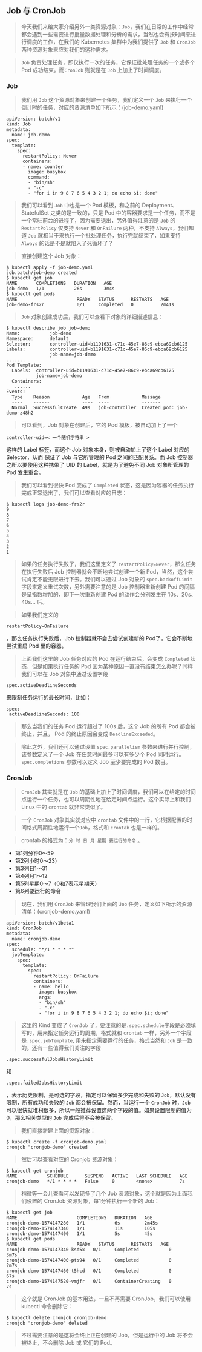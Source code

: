 ## Job 与 CronJob 

> 今天我们来给大家介绍另外一类资源对象：`Job`，我们在日常的工作中经常都会遇到一些需要进行批量数据处理和分析的需求，当然也会有按时间来进行调度的工作，在我们的 Kubernetes 集群中为我们提供了 `Job` 和 `CronJob` 两种资源对象来应对我们的这种需求。

> `Job` 负责处理任务，即仅执行一次的任务，它保证批处理任务的一个或多个 Pod 成功结束。而`CronJob` 则就是在 `Job` 上加上了时间调度。

### Job 

> 我们用 `Job` 这个资源对象来创建一个任务，我们定义一个 `Job` 来执行一个倒计时的任务，对应的资源清单如下所示：(job-demo.yaml)

```
apiVersion: batch/v1
kind: Job
metadata:
  name: job-demo
spec:
  template:
    spec:
      restartPolicy: Never
      containers:
      - name: counter
        image: busybox
        command:
        - "bin/sh"
        - "-c"
        - "for i in 9 8 7 6 5 4 3 2 1; do echo $i; done"
```

> 我们可以看到 `Job` 中也是一个 Pod 模板，和之前的 Deployment、StatefulSet 之类的是一致的，只是 Pod 中的容器要求是一个任务，而不是一个常驻前台的进程了，因为需要退出，另外值得注意的是 `Job` 的 `RestartPolicy` 仅支持 `Never` 和 `OnFailure` 两种，不支持 `Always`，我们知道 `Job` 就相当于来执行一个批处理任务，执行完就结束了，如果支持 `Always` 的话是不是就陷入了死循环了？

> 直接创建这个 Job 对象：

```
$ kubectl apply -f job-demo.yaml
job.batch/job-demo created
$ kubectl get job 
NAME       COMPLETIONS   DURATION   AGE
job-demo   1/1           26s        3m4s
$ kubectl get pods         
NAME                      READY   STATUS      RESTARTS   AGE
job-demo-frs2r            0/1     Completed   0          2m41s
```

> `Job` 对象创建成功后，我们可以查看下对象的详细描述信息：

```
$ kubectl describe job job-demo
Name:           job-demo
Namespace:      default
Selector:       controller-uid=b1191631-c71c-45e7-86c9-ebca69cb6125
Labels:         controller-uid=b1191631-c71c-45e7-86c9-ebca69cb6125
                job-name=job-demo
.......
Pod Template:
  Labels:  controller-uid=b1191631-c71c-45e7-86c9-ebca69cb6125
           job-name=job-demo
  Containers:
   ......
Events:
  Type    Reason            Age   From            Message
  ----    ------            ----  ----            -------
  Normal  SuccessfulCreate  49s   job-controller  Created pod: job-demo-z48h2
```

> 可以看到，Job 对象在创建后，它的 Pod 模板，被自动加上了一个 

```
controller-uid=< 一个随机字符串 >
```

 这样的 Label 标签，而这个 Job 对象本身，则被自动加上了这个 Label 对应的 Selector，从而 保证了 Job 与它所管理的 Pod 之间的匹配关系。而 Job 控制器之所以要使用这种携带了 UID 的 Label，就是为了避免不同 Job 对象所管理的 Pod 发生重合。

> 我们可以看到很快 Pod 变成了 `Completed` 状态，这是因为容器的任务执行完成正常退出了，我们可以查看对应的日志：

```
$ kubectl logs job-demo-frs2r
9
8
7
6
5
4
3
2
1
```

> 如果的任务执行失败了，我们这里定义了 `restartPolicy=Never`，那么任务在执行失败后 Job 控制器就会不断地尝试创建一个新 Pod，当然，这个尝试肯定不能无限进行下去。我们可以通过 Job 对象的 `spec.backoffLimit` 字段来定义重试次数，另外需要注意的是 Job 控制器重新创建 Pod 的间隔是呈指数增加的，即下一次重新创建 Pod 的动作会分别发生在 10s、20s、40s… 后。

> 如果我们定义的 

```
restartPolicy=OnFailure
```

，那么任务执行失败后，Job 控制器就不会去尝试创建新的 Pod了，它会不断地尝试重启 Pod 里的容器。

> 上面我们这里的 Job 任务对应的 Pod 在运行结束后，会变成 `Completed` 状态，但是如果执行任务的 Pod 因为某种原因一直没有结束怎么办呢？同样我们可以在 Job 对象中通过设置字段 

```
spec.activeDeadlineSeconds
```

 来限制任务运行的最长时间，比如：

```
spec:
 activeDeadlineSeconds: 100
```

> 那么当我们的任务 Pod 运行超过了 100s 后，这个 Job 的所有 Pod 都会被终止，并且， Pod 的终止原因会变成 `DeadlineExceeded`。

> 除此之外，我们还可以通过设置 `spec.parallelism` 参数来进行并行控制，该参数定义了一个 Job 在任意时间最多可以有多少个 Pod 同时运行。`spec.completions` 参数可以定义 Job 至少要完成的 Pod 数目。

### CronJob 

> `CronJob` 其实就是在 `Job` 的基础上加上了时间调度，我们可以在给定的时间点运行一个任务，也可以周期性地在给定时间点运行。这个实际上和我们 Linux 中的 `crontab` 就非常类似了。

> 一个 `CronJob` 对象其实就对应中 `crontab` 文件中的一行，它根据配置的时间格式周期性地运行一个`Job`，格式和 `crontab` 也是一样的。

> crontab 的格式为：`分 时 日 月 星期 要运行的命令` 。

*   第1列分钟0～59
*   第2列小时0～23）
*   第3列日1～31
*   第4列月1～12
*   第5列星期0～7（0和7表示星期天）
*   第6列要运行的命令

> 现在，我们用 `CronJob` 来管理我们上面的 `Job` 任务，定义如下所示的资源清单：(cronjob-demo.yaml)

```
apiVersion: batch/v1beta1
kind: CronJob
metadata:
  name: cronjob-demo
spec:
  schedule: "*/1 * * * *"
  jobTemplate:
    spec:
      template:
        spec:
          restartPolicy: OnFailure
          containers:
          - name: hello
            image: busybox
            args:
            - "bin/sh"
            - "-c"
            - "for i in 9 8 7 6 5 4 3 2 1; do echo $i; done"
```

> 这里的 Kind 变成了 `CronJob` 了，要注意的是`.spec.schedule`字段是必须填写的，用来指定任务运行的周期，格式就和 `crontab` 一样，另外一个字段是`.spec.jobTemplate`, 用来指定需要运行的任务，格式当然和 `Job` 是一致的。还有一些值得我们关注的字段 

```
.spec.successfulJobsHistoryLimit
```

 和 

```
.spec.failedJobsHistoryLimit
```

，表示历史限制，是可选的字段，指定可以保留多少完成和失败的 `Job`，默认没有限制，所有成功和失败的 `Job` 都会被保留。然而，当运行一个 `CronJob` 时，`Job` 可以很快就堆积很多，所以一般推荐设置这两个字段的值。如果设置限制的值为 0，那么相关类型的 `Job` 完成后将不会被保留。

> 我们直接新建上面的资源对象：

```
$ kubectl create -f cronjob-demo.yaml
cronjob "cronjob-demo" created
```

> 然后可以查看对应的 Cronjob 资源对象：

```
$ kubectl get cronjob
NAME           SCHEDULE      SUSPEND   ACTIVE   LAST SCHEDULE   AGE
cronjob-demo   */1 * * * *   False     0        <none>          7s
```

> 稍微等一会儿查看可以发现多了几个 Job 资源对象，这个就是因为上面我们设置的 CronJob 资源对象，每1分钟执行一个新的 Job：

```
$ kubectl get job 
NAME                      COMPLETIONS   DURATION   AGE
cronjob-demo-1574147280   1/1           6s         2m45s
cronjob-demo-1574147340   1/1           11s        105s
cronjob-demo-1574147400   1/1           5s         45s
$ kubectl get pods
NAME                      READY   STATUS      RESTARTS   AGE
cronjob-demo-1574147340-ksd5x   0/1     Completed           0          3m7s
cronjob-demo-1574147400-pts94   0/1     Completed           0          2m7s
cronjob-demo-1574147460-t5hcd   0/1     Completed           0          67s
cronjob-demo-1574147520-vmjfr   0/1     ContainerCreating   0          7s
```

> 这个就是 CronJob 的基本用法，一旦不再需要 CronJob，我们可以使用 kubectl 命令删除它：

```
$ kubectl delete cronjob cronjob-demo
cronjob "cronjob-demo" deleted
```

> 不过需要注意的是这将会终止正在创建的 Job，但是运行中的 Job 将不会被终止，不会删除 Job 或 它们的 Pod。